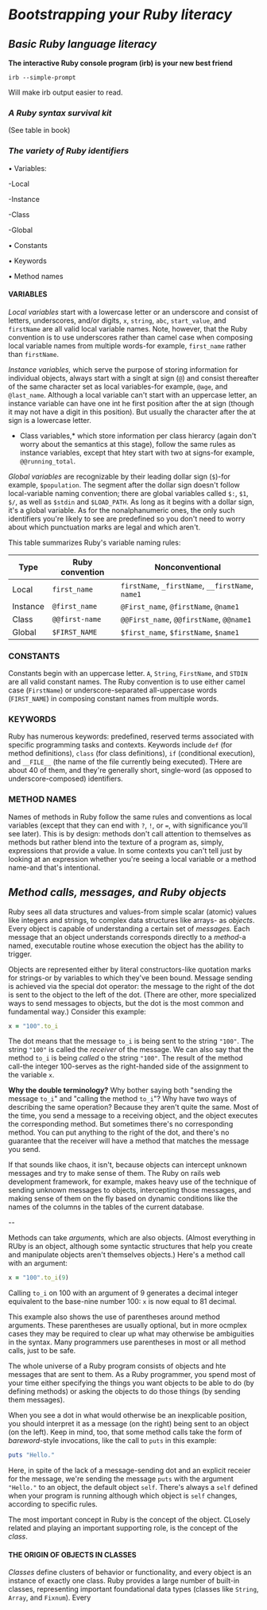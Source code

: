# *Bootstrapping your Ruby literacy* #

## *Basic Ruby language literacy* ##

**The interactive Ruby console program (irb) is your new best friend**

```irb 
irb --simple-prompt
```
Will make irb output easier to read. 

### *A Ruby syntax survival kit* ### 
(See table in book)

### *The variety of Ruby identifiers* ###

• Variables:

  -Local
  
  -Instance
  
  -Class 
  
  -Global 
 
• Constants 

• Keywords

• Method names

#### VARIABLES #### 
*Local variables* start with a lowercase letter or an underscore and consist of letters, underscores, and/or digits, `x`, `string`, `abc`, `start_value`, and `firstName` are all valid local variable names. Note, however, that the Ruby convention is to use underscores rather than camel case when composing local variable names from multiple words-for example, `first_name` rather than `firstName`. 

*Instance variables,* which serve the purpose of storing information for individual objects, always start with a singlt at sign (`@`) and consist thereafter of the same character set as local variables-for example, `@age`, and `@last_name`. Although a local variable can't start with an uppercase letter, an instance variable can have one int he first position after the at sign (though it may not have a digit in this position). But usually the character after the at sign is a lowercase letter.

* Class variables,* which store information per class hierarcy (again don't worry about the semantics at this stage), follow the same rules as instance variables, except that htey start with two at signs-for example, `@@running_total`. 

*Global variables* are recognizable by their leading dollar sign (`$`)-for example, `$population`. The segment after the dollar sign doesn't follow local-variable naming convention; there are global variables called `$:`, `$1`, `$/`, as well as `$stdin` and `$LOAD_PATH`. As long as it begins with a dollar sign, it's a global variable. As for the nonalphanumeric ones, the only such identifiers you're likely to see are predefined so you don't need to worry about which punctuation marks are legal and which aren't.

This table summarizes Ruby's variable naming rules:

|   Type    |  Ruby convention    |                                   Nonconventional                                       |
|-----------|---------------------|-----------------------------------------------------------------------------------------|
| Local     |  `first_name`       | `firstName`, `_firstName`, `__firstName`, `name1`                                       |
| Instance  |  `@first_name`      | `@First_name`, `@firstName`, `@name1`                                                   |
| Class     |  `@@first-name`     | `@@First_name`, `@@firstName`, `@@name1`                                                |
| Global    |  `$FIRST_NAME`      | `$first_name`, `$firstName`, `$name1`                                                   |

### CONSTANTS ### 
Constants begin with an uppercase letter. `A`, `String`, `FirstName`, and `STDIN` are all valid constant names. The Ruby convention is to use either camel case (`FirstName`) or underscore-separated all-uppercase words (`FIRST_NAME`) in composing constant names from multiple words.

### KEYWORDS ### 
Ruby has numerous keywords: predefined, reserved terms associated with specific programming tasks and contexts. Keywords include `def` (for method definitions), `class` (for class definitions), `if` (conditional execution), and `__FILE__` (the name of the file currently being executed). THere are about 40 of them, and they're generally short, single-word (as opposed to underscore-composed) identifiers.

### METHOD NAMES ### 
Names of methods in Ruby follow the same rules and conventions as local variables (except that they can end with `?`, `!`, or `=`, with significance you'll see later). This is by design: methods don't call attention to themselves as methods but rather blend into the texture of a program as, simply, expressions that provide a value. In some contexts you can't tell just by looking at an expression whether you're seeing a local variable or a method name-and that's intentional.

## *Method calls, messages, and Ruby objects* ###
Ruby sees all data structures and values-from simple scalar (atomic) values like integers and strings, to complex data structures like arrays- as *objects*. Every object is capable of understanding a certain set of *messages.* Each message that an object understands corresponds directly to a *method*-a named, executable routine whose execution the object has the ability to trigger.

Objects are represented either by literal constructors-like quotation marks for strings-or by variables to which they've been bound. Message sending is achieved via the special dot operator: the message to the right of the dot is sent to the object to the left of the dot. (There are other, more specialized ways to send messages to objects, but the dot is the most common and fundamental way.) Consider this example:

```ruby
x = "100".to_i
```

The dot means that the message `to_i` is being sent to the string `"100"`. The string `"100"` is called the *receiver* of the message. We can also say that the method `to_i` is being *called* o the string `"100"`. The result of the method call-the integer 100-serves as the right-handed side of the assignment to the variable `x`. 

**Why the double terminology?** 
Why bother saying both "sending the message `to_i`" and "calling the method `to_i`"? Why have two ways of describing the same operation? Because they aren't quite the same. Most of the time, you send a message to a receiving object, and the object executes the corresponding method. But sometimes there's no corresponding method. You can put anything to the right of the dot, and there's no guarantee that the receiver will have a method that matches the message you send.

If that sounds like chaos, it isn't, because objects can intercept unknown messages and try to make sense of them. The Ruby on rails web development framework, for example, makes heavy use of the technique of sending unknown messages to objects, intercepting those messages, and making sense of them on the fly based on dynamic conditions like the names of the columns in the tables of the current database.

--

Methods can take *arguments,* which are also objects. (Almost everything in RUby is an object, although some syntactic structures that help you create and manipulate objects aren't themselves objects.) Here's a method call with an argument:

```ruby 
x = "100".to_i(9)
```

Calling `to_i` on 100 with an argument of 9 generates a decimal integer equivalent to the base-nine number 100: `x` is now equal to 81 decimal.

This example also shows the use of parentheses around method arguments. These parentheses are usually optional, but in more ocmplex cases they may be required to clear up what may otherwise be ambiguities in the syntax. Many programmers use parentheses in most or all method calls, just to be safe.

The whole universe of a Ruby program consists of objects and hte messages that are sent to them. As a Ruby programmer, you spend most of your time either specifying the things you want objects to be able to do (by defining methods) or asking the objects to do those things (by sending them messages). 

When you see a dot in what would otherwise be an inexplicable position, you should interpret it as a message (on the right) being sent to an object (on the left). Keep in mind, too, that some method calls take the form of *bareword*-style invocations, like the call to `puts` in this example:

```ruby 
puts "Hello."
```

Here, in spite of the lack of a message-sending dot and an explicit receier for the message, we're sending the message `puts` with the argument `"Hello."` to an object, the default object `self`. There's always a `self` defined when your program is running although which object is `self` changes, according to specific rules.

The most important concept in Ruby is the concept of the object. CLosely related and playing an important supporting role, is the concept of the *class*. 

#### THE ORIGIN OF OBJECTS IN CLASSES ####
*Classes* define clusters of behavior or functionality, and every object is an instance of exactly one class. Ruby provides a large number of built-in classes, representing important foundational data types (classes like `String`, `Array`, and `Fixnum`). Every 
